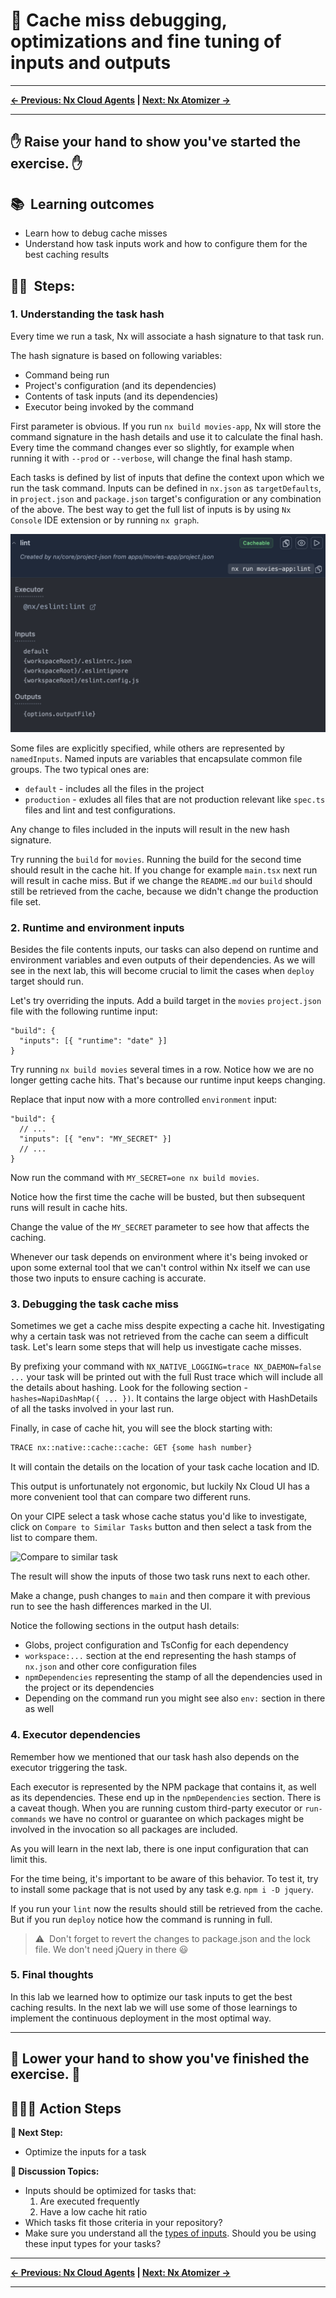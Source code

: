 # 📖 Cache miss debugging, optimizations and fine tuning of inputs and outputs

---

**[← Previous: Nx Cloud Agents](./16-nx-cloud-agents.md) | [Next: Nx Atomizer →](./18-atomizer.md)**

---

✋ Raise your hand to show you've started the exercise. ✋
---

## 📚&nbsp;&nbsp;**Learning outcomes**
- Learn how to debug cache misses
- Understand how task inputs work and how to configure them for the best caching results

## 🏋️‍♀️&nbsp;&nbsp;Steps:

### 1. Understanding the task hash

Every time we run a task, Nx will associate a hash signature to that task run.

The hash signature is based on following variables:
- Command being run
- Project's configuration (and its dependencies)
- Contents of task inputs (and its dependencies)
- Executor being invoked by the command

First parameter is obvious. If you run `nx build movies-app`, Nx will store the command signature in the hash details and use it to calculate the final hash. Every time the command changes ever so slightly, for example when running it with `--prod` or `--verbose`, will change the final hash stamp.

Each tasks is defined by list of inputs that define the context upon which we run the task command. Inputs can be defined in `nx.json` as `targetDefaults`, in `project.json` and `package.json` target's configuration or any combination of the above. The best way to get the full list of inputs is by using `Nx Console` IDE extension or by running `nx graph`.

![Lint task inputs](./assets/lint-inputs.png)

Some files are explicitly specified, while others are represented by `namedInputs`. Named inputs are variables that encapsulate common file groups. The two typical ones are:
- `default` - includes all the files in the project
- `production` - exludes all files that are not production relevant like `spec.ts` files and lint and test configurations.

Any change to files included in the inputs will result in the new hash signature.

Try running the `build` for `movies`. Running the build for the second time should result in the cache hit. If you change for example `main.tsx` next run will result in cache miss. But if we change the `README.md` our `build` should still be retrieved from the cache, because we didn't change the production file set.

### 2. Runtime and environment inputs

Besides the file contents inputs, our tasks can also depend on runtime and environment variables and even outputs of their dependencies. As we will see in the next lab, this will become crucial to limit the cases when `deploy` target should run.

Let's try overriding the inputs. Add a build target in the `movies` `project.json` file with the following runtime input:

```jsonc
"build": {
  "inputs": [{ "runtime": "date" }]
}
```

Try running `nx build movies` several times in a row. Notice how we are no longer getting cache hits. That's because our runtime input keeps changing.

Replace that input now with a more controlled `environment` input:

```jsonc
"build": {
  // ...
  "inputs": [{ "env": "MY_SECRET" }]
  // ...
}
```

Now run the command with `MY_SECRET=one nx build movies`. 

Notice how the first time the cache will be busted, but then subsequent runs will result in cache hits.

Change the value of the `MY_SECRET` parameter to see how that affects the caching.

Whenever our task depends on environment where it's being invoked or upon some external tool that we can't control within Nx itself we can use those two inputs to ensure caching is accurate.

### 3. Debugging the task cache miss

Sometimes we get a cache miss despite expecting a cache hit. Investigating why a certain task was not retrieved from the cache can seem a difficult task. Let's learn some steps that will help us investigate cache misses.

By prefixing your command with `NX_NATIVE_LOGGING=trace NX_DAEMON=false ...` your task will be printed out with the full Rust trace which will include all the details about hashing. Look for the following section - `hashes=NapiDashMap({ ... })`. It contains the large object with HashDetails of all the tasks involved in your last run.

Finally, in case of cache hit, you will see the block starting with:
```bash
TRACE nx::native::cache::cache: GET {some hash number}
```

It will contain the details on the location of your task cache location and ID.

This output is unfortunately not ergonomic, but luckily Nx Cloud UI has a more convenient tool that can compare two different runs.

On your CIPE select a task whose cache status you'd like to investigate, click on `Compare to Similar Tasks` button and then select a task from the list to compare them.

![Compare to similar task](../assets/compare-to-similar-tasks.png)

The result will show the inputs of those two task runs next to each other.

Make a change, push changes to `main` and then compare it with previous run to see the hash differences marked in the UI.

Notice the following sections in the output hash details:
- Globs, project configuration and TsConfig for each dependency
- `workspace:...` section at the end representing the hash stamps of `nx.json` and other core configuration files
- `npmDependencies` representing the stamp of all the dependencies used in the project or its dependencies
- Depending on the command run you might see also `env:` section in there as well

### 4. Executor dependencies

Remember how we mentioned that our task hash also depends on the executor triggering the task.

Each executor is represented by the NPM package that contains it, as well as its dependencies. These end up in the `npmDependencies` section. There is a caveat though. When you are running custom third-party executor or `run-commands` we have no control or guarantee on which packages might be involved in the invocation so all packages are included.

As you will learn in the next lab, there is one input configuration that can limit this.

For the time being, it's important to be aware of this behavior.
To test it, try to install some package that is not used by any task e.g. `npm i -D jquery`.

If you run your `lint` now the results should still be retrieved from the cache. But if you run `deploy` notice how the command is running in full.

> ⚠️&nbsp;&nbsp;Don't forget to revert the changes to package.json and the lock file. We don't need jQuery in there 😃

### 5. Final thoughts

In this lab we learned how to optimize our task inputs to get the best caching results. In the next lab we will use some of those learnings to implement the continuous deployment in the most optimal way.

---
👏 Lower your hand to show you've finished the exercise. 👏
---

## 🏃‍♂️‍➡️ Action Steps

**👟 Next Step:**
- Optimize the inputs for a task

**🧠 Discussion Topics:**
- Inputs should be optimized for tasks that:
  1. Are executed frequently
  2. Have a low cache hit ratio
- Which tasks fit those criteria in your repository?
- Make sure you understand all the [types of inputs](https://nx.dev/reference/inputs). Should you be using these input types for your tasks?

---

**[← Previous: Nx Cloud Agents](./16-nx-cloud-agents.md) | [Next: Nx Atomizer →](./18-atomizer.md)**

---
